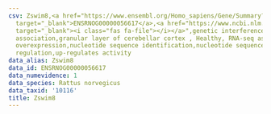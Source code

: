 ```yaml
---
csv: Zswim8,<a href="https://www.ensembl.org/Homo_sapiens/Gene/Summary?db=core;g=ENSRNOG00000056617"
  target="_blank">ENSRNOG00000056617</a>,<a href="https://www.ncbi.nlm.nih.gov/pubmed/30467350"
  target="_blank"><i class="fas fa-file"></i></a>",genetic interference,functional
  association,granular layer of cerebellar cortex , Healthy, RNA-seq assay, hsf-1
  overexpression,nucleotide sequence identification,nucleotide sequence identification,transcriptional
  regulation,up-regulates activity
data_alias: Zswim8
data_id: ENSRNOG00000056617
data_numevidence: 1
data_species: Rattus norvegicus
data_taxid: '10116'
title: Zswim8
---
```

